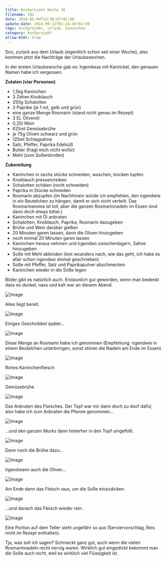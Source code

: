 ```yaml
---
title: Kochprojekt Woche 16
filename: 102
date: 2014-05-04T14:56:07+02:00
update-date: 2014-09-12T01:24:45+02:00
tags: kochprojekt, urlaub, kaninchen
category: kochprojekt
allow-html: true
---
```


<p>Soo, zurück aus dem Urlaub (eigentlich schon seit einer Woche), also kommen jetzt die Nachträge der Urlaubswochen.</p>

<p>In der ersten Urlaubswoche gab es: Irgendwas mit Karnickel, den genauen Namen habe ich vergessen.</p>

<p><strong>Zutaten (vier Personen)</strong></p>

<ul>
<li>1,5kg Kaninchen</li>

<li>3 Zehen Knoblauch</li>

<li>250g Schalotten</li>

<li>3 Paprike (je 1 rot, gelb und grün)</li>

<li>eine ganze Menge Rosmarin (stand nicht genau im Rezept)</li>

<li>3 EL Olivenöl</li>

<li>0,25l Wein</li>

<li>625ml Gemüsebrühe</li>

<li>je 75g Oliven schwarz und grün</li>

<li>125ml Schlagsahne</li>

<li>Salz, Pfeffer, Paprika Edelsüß</li>

<li>Butter (fragt mich nicht wofür)</li>

<li>Mehl (zum Soßenbinden)</li>
</ul>

<p><strong>Zubereitung</strong></p>

<ul>
<li>Kaninchen in sechs stücke schneiden, waschen, trocken tupfen</li>

<li>Knoblauch pressen/reiben</li>

<li>Schalotten schälen (nicht schneiden)</li>

<li>Paprika in Stücke schneiden</li>

<li>Rosmarin abzupfen (im Nachhinein würde ich empfehlen, den irgendwie in ein Beutelchen zu hängen, damit er sich nicht verteilt. Das Rosmarinaroma ist toll, aber die ganzen Rosmarinnadeln im Essen sind dann doch etwas bitter.)</li>

<li>Kaninchen mit Öl anbraten</li>

<li>Schalotten, Knoblauch, Paprika, Rosmarin dazugeben</li>

<li>Brühe und Wein darüber gießen</li>

<li>20 Minuten garen lassen, dann die Oliven hinzugeben</li>

<li>noch einmal 20 Minuten garen lassen</li>

<li>Kaninchen heraus nehmen und irgendwo zwischenlagern, Sahne hinzugeben</li>

<li>Soße mit Mehl abbinden (lest woanders nach, wie das geht, ich habe es afair schon irgendwo einmal geschrieben)</li>

<li>Soße mit Pfeffer, Salz und Paprikapulver abschmecken</li>

<li>Kaninchen wieder in die Soße legen</li>
</ul>

<p>Bilder gibt es natürlich auch. Erstaunlich gut geworden, wenn man bedenkt dass es dunkel, nass und kalt war an diesem Abend.</p>

<p><img src="https://www.strangerthanusual.de/hosted_files/149/download" alt="Image"></p>

<p>Alles liegt bereit.</p>

<p><img src="https://www.strangerthanusual.de/hosted_files/150/download" alt="Image"></p>

<p>Einiges Geschnibbel später...</p>

<p><img src="https://www.strangerthanusual.de/hosted_files/151/download" alt="Image"></p>

<p>Diese Menge an Rosmarin habe ich genommen (Empfehlung: irgendwie in einem Beutelchen unterbringen, sonst stören die Nadeln am Ende im Essen)</p>

<p><img src="https://www.strangerthanusual.de/hosted_files/152/download" alt="Image"></p>

<p>Rohes Kaninchenfleisch</p>

<p><img src="https://www.strangerthanusual.de/hosted_files/153/download" alt="Image"></p>

<p>Gemüsebrühe</p>

<p><img src="https://www.strangerthanusual.de/hosted_files/154/download" alt="Image"></p>

<p>Das Anbraten des Fleisches. Der Topf war mir dann doch zu doof dafür, also habe ich zum Anbraten die Pfanne genommen...</p>

<p><img src="https://www.strangerthanusual.de/hosted_files/155/download" alt="Image"></p>

<p>...und den ganzen Murks dann hinterher in den Topf umgefüllt.</p>

<p><img src="https://www.strangerthanusual.de/hosted_files/156/download" alt="Image"></p>

<p>Dann noch die Brühe dazu...</p>

<p><img src="https://www.strangerthanusual.de/hosted_files/157/download" alt="Image"></p>

<p>Irgendwann auch die Oliven...</p>

<p><img src="https://www.strangerthanusual.de/hosted_files/158/download" alt="Image"></p>

<p>Am Ende dann das Fleisch raus, um die Soße einzudicken.</p>

<p><img src="https://www.strangerthanusual.de/hosted_files/159/download" alt="Image"></p>

<p>...und danach das Fleisch wieder rein.</p>

<p><img src="https://www.strangerthanusual.de/hosted_files/160/download" alt="Image"></p>

<p>Eine Portion auf dem Teller sieht ungefähr so aus (Serviervorschlag, Reis nicht im Rezept enthalten).</p>

<p>Tja, was soll ich sagen? Schmeckt ganz gut, auch wenn die vielen Rosmarinnadeln recht nervig waren. Wirklich gut eingedickt bekommt man die Soße auch nicht, weil es wirklich viel Flüssigkeit ist.</p>



